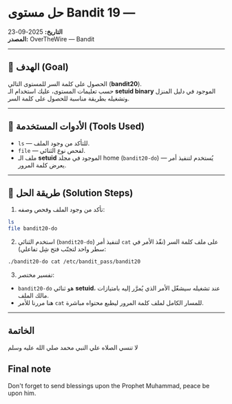 # حل مستوى Bandit 19 —
**التاريخ:** 2025-09-23  
**المصدر:** OverTheWire — Bandit

---

## 🎯 الهدف (Goal)
الحصول على كلمة السر للمستوى التالي (**bandit20**).  
حسب تعليمات المستوى، عليك استخدام الـ **setuid binary** الموجود في دليل المنزل وتشغيله بطريقة مناسبة للحصول على كلمة السر.

---

## 🔧 الأدوات المستخدمة (Tools Used)
- `ls` — للتأكد من وجود الملف.  
- `file` — لفحص نوع الثنائي.  
- ملف الـ **setuid** الموجود في مجلد home (`bandit20-do`) — يُستخدم لتنفيذ أمر يعرض كلمة المرور.

---

## 🚀 طريقة الحل (Solution Steps)

1. تأكد من وجود الملف وفحص وصفه:
```bash
ls
file bandit20-do
```

2. استخدم الثنائي (`bandit20-do`) لتنفيذ أمر `cat` على ملف كلمة السر (نفّذ الأمر في سطر واحد لتجنّب فتح شِل تفاعلي):
```bash
./bandit20-do cat /etc/bandit_pass/bandit20
```

3. تفسير مختصر:
- `bandit20-do` هو ثنائي **setuid**، عند تشغيله سيشغّل الأمر الذي يُمرَّر إليه بامتيازات مالك الملف.
- هنا مررنا للأمر `cat` للمسار الكامل لملف كلمة المرور ليطبع محتواه مباشرة.

---
## الخاتمة
لا تنسي الصلاه علي النبي محمد صلي الله عليه وسلم
## Final note
Don't forget to send blessings upon the Prophet Muhammad, peace be upon him.
